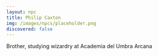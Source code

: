 ```yaml
---
layout: npc
title: Philip Caxton
img: /images/npcs/placeholder.png
discovered: false
---
```

Brother, studying wizardry at Academia del Umbra Arcana
